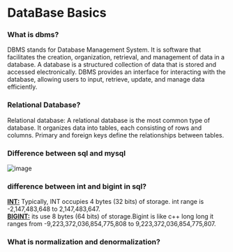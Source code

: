 # DataBase Basics

### What is dbms?
DBMS stands for Database Management System. It is software that facilitates the creation, organization, retrieval, and management of data in a database. A database is a structured collection of data that is stored and accessed electronically. DBMS provides an interface for interacting with the database, allowing users to input, retrieve, update, and manage data efficiently.

### Relational Database?
Relational database: A relational database is the most common type of database. It organizes data into tables, each consisting of rows and columns. Primary and foreign keys define the relationships between tables.

### Difference between sql and mysql
![image](https://github.com/Abdul-Aziz026/DataBase-interview-Question/assets/57495952/b7f51dda-60ec-40f1-8d97-5e636cc8aac0)



### difference between int and bigint in sql?
<ins>**INT:**</ins> Typically, INT occupies 4 bytes (32 bits) of storage. int range is -2,147,483,648 to 2,147,483,647.   
<ins>**BIGINT:**</ins> its use 8 bytes (64 bits) of storage.Bigint is like c++ long long it ranges from -9,223,372,036,854,775,808 to 9,223,372,036,854,775,807.

### What is normalization and denormalization?


